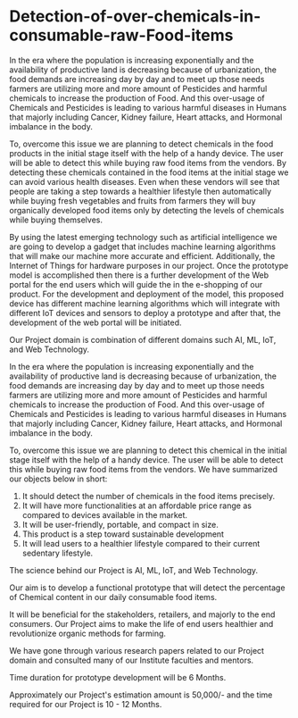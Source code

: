 # Detection-of-over-chemicals-in-consumable-raw-Food-items

In the era where the population is increasing exponentially and the availability of productive land is decreasing because of urbanization, the food demands are increasing day by day and to meet up those needs farmers are utilizing more and more amount of Pesticides and harmful chemicals to increase the production of Food. And this over-usage of Chemicals and Pesticides is leading to various harmful diseases in Humans that majorly including Cancer, Kidney failure, Heart attacks, and Hormonal imbalance in the body.

To, overcome this issue we are planning to detect chemicals in the food products in the initial stage itself with the help of a handy device. The user will be able to detect this while buying raw food items from the vendors. By detecting these chemicals contained in the food items at the initial stage we can avoid various health diseases. Even when these vendors will see that people are taking a step towards a healthier lifestyle then automatically while buying fresh vegetables and fruits from farmers they will buy organically developed food items only by detecting the levels of chemicals while buying themselves.

By using the latest emerging technology such as artificial intelligence we are going to develop a  gadget that includes machine learning algorithms that will make our machine more accurate and efficient. Additionally, the Internet of Things for hardware purposes in our project. Once the prototype model is accomplished then there is a further development of the Web portal for the end users which will guide the in the e-shopping of our product. For the development and deployment of the model, this proposed device has different machine learning algorithms which will integrate with different IoT devices and sensors to deploy a prototype and after that, the development of the web portal will be initiated.

Our Project domain is combination of different domains such AI, ML, IoT, and Web Technology.

In the era where the population is increasing exponentially and the availability of productive land is decreasing because of urbanization, the food demands are increasing day by day and to meet up those needs farmers are utilizing more and more amount of Pesticides and harmful chemicals to increase the production of Food. And this over-usage of Chemicals and Pesticides is leading to various harmful diseases in Humans that majorly including Cancer, Kidney failure, Heart attacks, and Hormonal imbalance in the body.

To, overcome this issue we are planning to detect this chemical in the initial stage itself with the help of a handy device. The user will be able to detect this while buying raw food items from the vendors. We have summarized our objects below in short:

1) It should detect the number of chemicals in the food items precisely.
2) It will have more functionalities at an affordable price range as compared to devices available in the market.
3) It will be user-friendly, portable, and compact in size.
4) This product is a step toward sustainable development
5) It will lead users to a healthier lifestyle compared to their current sedentary lifestyle.

The science behind our Project is AI, ML, IoT, and Web Technology.

Our aim is to develop a functional prototype that will detect the percentage of Chemical content in our daily consumable food items.

It will be beneficial for the stakeholders, retailers, and majorly to the end consumers. 
Our Project aims to make the life of end users healthier and revolutionize organic methods for farming.


We have gone through various research papers related to our Project domain and consulted many of our Institute faculties and mentors.

Time duration for prototype development will be 6 Months.

Approximately our Project's estimation amount is 50,000/- and the time required for our Project is 10 - 12 Months.

